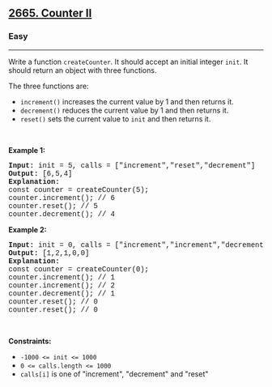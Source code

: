 <h2><a href="https://leetcode.com/problems/counter-ii/">2665. Counter II</a></h2><h3>Easy</h3><hr><div><p>Write a function&nbsp;<code style="font-family: monospace, Bangla828, sans-serif;">createCounter</code>. It should accept an initial integer&nbsp;<code style="font-family: monospace, Bangla828, sans-serif;">init</code>. It should return an object with three functions.</p>

<p>The three functions are:</p>

<ul>
	<li><code style="font-family: monospace, Bangla828, sans-serif;">increment()</code>&nbsp;increases&nbsp;the current value by 1 and then returns it.</li>
	<li><code style="font-family: monospace, Bangla828, sans-serif;">decrement()</code>&nbsp;reduces the current value by 1 and then returns it.</li>
	<li><code style="font-family: monospace, Bangla828, sans-serif;">reset()</code>&nbsp;sets the current value to&nbsp;<code style="font-family: monospace, Bangla828, sans-serif;">init</code>&nbsp;and then returns it.</li>
</ul>

<p>&nbsp;</p>
<p><strong class="example">Example 1:</strong></p>

<pre style="font-family: SFMono-Regular, Consolas, &quot;Liberation Mono&quot;, Menlo, Courier, monospace, Bangla828, sans-serif;"><strong>Input:</strong> init = 5, calls = ["increment","reset","decrement"]
<strong>Output:</strong> [6,5,4]
<strong>Explanation:</strong>
const counter = createCounter(5);
counter.increment(); // 6
counter.reset(); // 5
counter.decrement(); // 4
</pre>

<p><strong class="example">Example 2:</strong></p>

<pre style="font-family: SFMono-Regular, Consolas, &quot;Liberation Mono&quot;, Menlo, Courier, monospace, Bangla828, sans-serif;"><strong>Input:</strong> init = 0, calls = ["increment","increment","decrement","reset","reset"]
<strong>Output:</strong> [1,2,1,0,0]
<strong>Explanation:</strong>
const counter = createCounter(0);
counter.increment(); // 1
counter.increment(); // 2
counter.decrement(); // 1
counter.reset(); // 0
counter.reset(); // 0
</pre>

<p>&nbsp;</p>
<p><strong>Constraints:</strong></p>

<ul>
	<li><code style="font-family: monospace, Bangla828, sans-serif;">-1000 &lt;= init &lt;= 1000</code></li>
	<li><code style="font-family: monospace, Bangla828, sans-serif;">0 &lt;= calls.length &lt;= 1000</code></li>
	<li><code style="font-family: monospace, Bangla828, sans-serif;">calls[i]</code> is one of "increment", "decrement" and&nbsp;"reset"</li>
</ul>
</div>